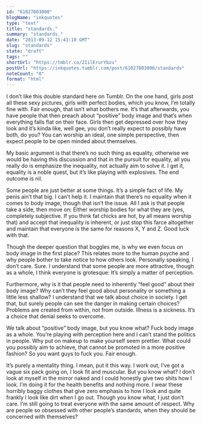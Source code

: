 ```yaml
---
id: "61027803000"
blogName: "inkquotes"
type: "text"
title: "standards."
summary: "standards."
date: "2013-09-12 15:43:10 GMT"
slug: "standards"
state: "draft"
tags: ""
shortUrl: "https://tmblr.co/ZIilErurYbzu"
postUrl: "https://inkquotes.tumblr.com/post/61027803000/standards"
noteCount: "0"
format: "html"
---
```


I don’t like this double standard here on Tumblr. On the one hand, girls post all these sexy pictures, girls with perfect bodies, which you know, I’m totally fine with. Fair enough, that isn’t what bothers me. It’s that afterwards, you have people that then preach about “positive” body image and that’s when everything falls flat on their face. Girls then get depressed over how they look and it’s kinda like, well gee, you don’t really expect to possibly have both, do you? You can worship an ideal, one simple perspective, then expect people to be open minded about themselves.

My basic argument is that there’s no such thing as equality, otherwise we would be having this discussion and that in the pursuit for equality, all you really do is emphasize the inequality, not actually aim to solve it. I get it, equality is a noble quest, but it’s like playing with explosives. The end outcome is nil. 

Some people are just better at some things. It’s a simple fact of life. My penis ain’t that big. I can’t help it. I maintain that there’s no equality when it comes to body image, though that isn’t the issue. All I ask is that people take a side, then move on: Either worship bodies for what they are (yes, completely subjective. If you think fat chicks are hot, by all means worship that) and accept that inequality is inherent, or just stop this farce altogether and maintain that everyone is the same for reasons X, Y and Z. Good luck with that.

Though the deeper question that boggles me, is why we even focus on body image in the first place? This relates more to the human psyche and why people bother to take notice to how others look. Personally speaking, I don’t care. Sure. I understand that some people are more attractive, though as a whole, I think everyone is grotesque: It’s simply a matter of perception. 

Furthermore, why is it that people need to inherently “feel good” about their body image? Why can’t they feel good about personality or something a little less shallow? I understand that we talk about choice in society. I get that, but surely people can see the danger in making certain choices? Problems are created from within, not from outside. Illness is a sickness. It’s a choice that denial seeks to overcome. 

We talk about “positive” body image, but you know what? Fuck body image as a whole. You’re playing with perception here and I can’t stand the politics in people. Why put on makeup to make yourself seem prettier. What could you possibly aim to achieve, that cannot be promoted in a more positive fashion? So you want guys to fuck you. Fair enough. 

It’s purely a mentality thing. I mean, put it this way. I work out, I’ve got a vague six pack going on, I look fit and muscular. But you know what? I don’t look at myself in the mirror naked and I could honestly give two shits how I look. I’m doing it for the health benefits and nothing more. I wear these horribly baggy clothes that give zero emphasis to how I look and quite frankly I look like dirt when I go out. Though you know what, I just don’t care. I’m still going to treat everyone with the same amount of respect. Why are people so obsessed with other people’s standards, when they should be concerned with themselves?